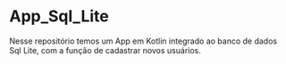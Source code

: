 # App_Sql_Lite
Nesse repositório temos um App em Kotlin integrado ao banco de dados Sql Lite, com a função de cadastrar novos usuários.
